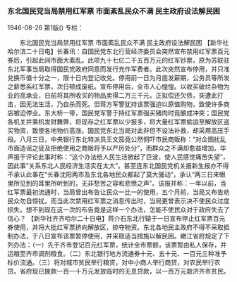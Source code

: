 ### 东北国民党当局禁用红军票  市面紊乱民众不满  民主政府设法解民困

1946-08-26
第1版()
专栏：

　　东北国民党当局禁用红军票
    市面紊乱民众不满
    民主政府设法解民困
    【新华社哈尔滨二十日电】长春讯：自国民党东北行营经济委员会突然宣布禁用红军票百元券后，引起此间市面大紊乱。此项九十七亿二千五百万元的红军钞票，原为苏联驻东北军事当局取得国民党政府同意而发行充作军费者。此次突然宣布停用，并只准兑换币值十分之一，限十日内登记收兑。停用前一日为月底发薪期，公务员等所发之薪悉系红军票，次日顿成废纸。宣布停用后，全市人心惶惶。以收买破烂杂物为业的高承业，日前将其所收买的物品卖得二万三千元，正拟偿还欠债，突遭此打击，因无法生活，乃自杀而死。但蒋方军警犹持该票强迫以原值购物，致使许多商店被迫停业。东大桥一带，国民党军警于持红军票强买猪肉时竟酿成冲突；国民党各机关并乘机发财舞弊，将现存之红军票以少报多，将大量红军票偷运至解放区盗买物资，致使各地物价高涨。国民党东北当局对此非但不设法补救，却采用高压手段。八月三日，中央银行东北特派员王文笳竟公然恫吓市民商贩称：“对企图扰乱市面造谣之徒及拒绝使用之商贩将予以严厉处分”，而群众之不满却愈益增加。华声报于评论此事时称：“这个办法给人民生活掀起了巨波，使人民感觉痛苦失望”，因此事“关系东北人民经济生活实在太大”。甚至连东北国民党机关报新生报亦不得不承认此事在“长春沈阳两市及东北各地民众都起了莫大骚动”，承认“两三日来眼里所见到的耳里所听到的，无非愁苦之容和悲愤之声”。该报并称：一年以前，当红军票最初流通时，当局曾出布告让民众一比一的使用，五个月前，当局又布告劝民众勿自惊扰。而当此次禁用红军票之消息传出时，当局更曾表示决不使民众过度损失。想不到现在这一次的布告竟是这样一个办法，怎能不使民众对于政府失去了信心？
    【新华社齐齐哈尔二十日电】蒋介石东北行辕于一日宣布停止红军票百元券使用，并将大批红军票挤向解放区，掠夺物资。东北各地民主政府不得不采取抵制办法，于八日宣布该票暂停使用，并采取适当措施以解民困。嫩江省府规定了下列办法：（一）先于齐市登记百元红军票，统计全市票额，该票暂由私人保存，并运粮至齐市调剂粮食。（二）东北银行地方流通券十元、五十元、一百元三种准予标价流通。（三）将对城市贫民举行粮贷，对中小商人举行商贷，对农民举行农贷。省府现已拨款一百一十万元发放临时的无息贷款，以一百万元救济齐市贫民。
